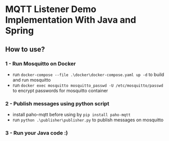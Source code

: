 # MQTT Listener Demo Implementation With Java and Spring

## How to use?

### 1 - Run Mosquitto on Docker
- run `docker-compose --file .\docker\docker-compose.yaml up -d` to build and run mosquitto
- run `docker exec mosquitto mosquitto_passwd -U /etc/mosquitto/passwd` to encrypt passwords for mosquitto container

### 2 - Publish messages using python script
- install paho-mqtt before using by `pip install paho-mqtt`
- run `python .\publisher\publisher.py` to publish messages on mosquitto

### 3 - Run your Java code :)
